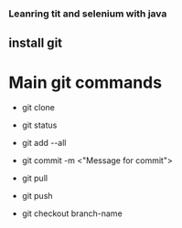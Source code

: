 ### Leanring tit and selenium with java

## install git

# Main git commands

- git clone <url of the repo>

- git status

- git add --all

- git commit -m <"Message for commit">

- git pull

- git push

- git checkout branch-name

